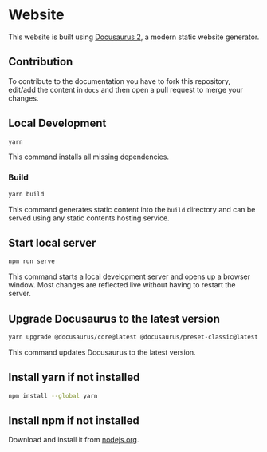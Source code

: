 # Website

This website is built using [Docusaurus 2](https://docusaurus.io/), a modern static website generator.

## Contribution

To contribute to the documentation you have to fork this repository, edit/add the content in `docs` and then open a pull request to merge your changes.

## Local Development

```bash
yarn
```

This command installs all missing dependencies.

### Build

```bash
yarn build
```

This command generates static content into the `build` directory and can be served using any static contents hosting service.

## Start local server

```bash
npm run serve
```

This command starts a local development server and opens up a browser window. Most changes are reflected live without having to restart the server.


## Upgrade Docusaurus to the latest version

```bash
yarn upgrade @docusaurus/core@latest @docusaurus/preset-classic@latest
```

This command updates Docusaurus to the latest version.

## Install yarn if not installed

```bash
npm install --global yarn
```

## Install npm if not installed

Download and install it from [nodejs.org](https://nodejs.org/en).
